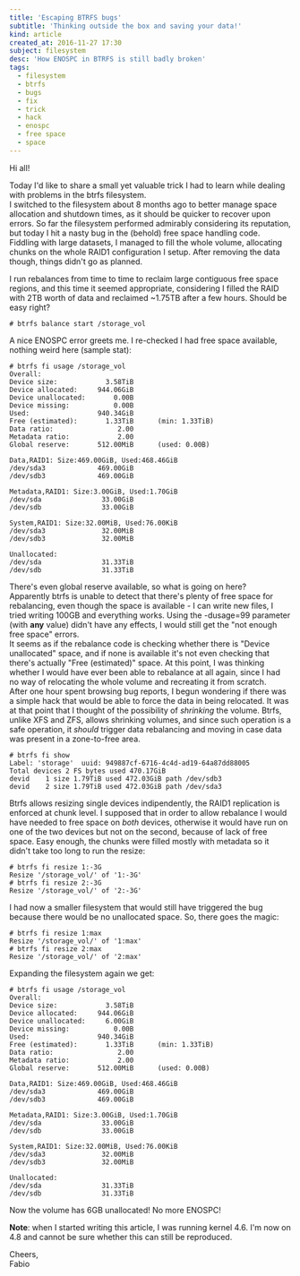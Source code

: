 ```yaml
---
title: 'Escaping BTRFS bugs'
subtitle: 'Thinking outside the box and saving your data!'
kind: article
created_at: 2016-11-27 17:30
subject: filesystem
desc: 'How ENOSPC in BTRFS is still badly broken'
tags:
  - filesystem
  - btrfs
  - bugs
  - fix
  - trick
  - hack
  - enospc
  - free space
  - space
---
```

Hi all!

Today I'd like to share a small yet valuable trick I had to learn while dealing with problems in the btrfs filesystem.  
I switched to the filesystem about 8 months ago to better manage space allocation and shutdown times, as it should be quicker to recover upon errors. So far the filesystem performed admirably considering its reputation, but today I hit a nasty bug in the (behold) free space handling code.  
Fiddling with large datasets, I managed to fill the whole volume, allocating chunks on the whole RAID1 configuration I setup. After removing the data though, things didn't go as planned.
<!--MORE-->
I run rebalances from time to time to reclaim large contiguous free space regions, and this time it seemed appropriate, considering I filled the RAID with 2TB worth of data and reclaimed ~1.75TB after a few hours. Should be easy right?

    # btrfs balance start /storage_vol

A nice ENOSPC error greets me. I re-checked I had free space available, nothing weird here (sample stat):

    # btrfs fi usage /storage_vol
    Overall:
    Device size:            3.58TiB
    Device allocated:     944.06GiB
    Device unallocated:       0.00B
    Device missing:           0.00B
    Used:                 940.34GiB
    Free (estimated):       1.33TiB      (min: 1.33TiB)
    Data ratio:                2.00
    Metadata ratio:            2.00
    Global reserve:       512.00MiB      (used: 0.00B)
    
    Data,RAID1: Size:469.00GiB, Used:468.46GiB
    /dev/sda3             469.00GiB
    /dev/sdb3             469.00GiB
    
    Metadata,RAID1: Size:3.00GiB, Used:1.70GiB
    /dev/sda               33.00GiB
    /dev/sdb               33.00GiB
    
    System,RAID1: Size:32.00MiB, Used:76.00KiB
    /dev/sda3              32.00MiB
    /dev/sdb3              32.00MiB
    
    Unallocated:
    /dev/sda               31.33TiB
    /dev/sdb               31.33TiB

There's even global reserve available, so what is going on here?  
Apparently btrfs is unable to detect that there's plenty of free space for rebalancing, even though the space is available - I can write new files, I tried writing 100GB and everything works. Using the -dusage=99 parameter (with **any** value) didn't have any effects, I would still get the "not enough free space" errors.  
It seems as if the rebalance code is checking whether there is "Device unallocated" space, and if none is available it's not even checking that there's actually "Free (estimated)" space. At this point, I was thinking whether I would have ever been able to rebalance at all again, since I had no way of relocating the whole volume and recreating it from scratch.  
After one hour spent browsing bug reports, I begun wondering if there was a simple hack that would be able to force the data in being relocated. It was at that point that I thought of the possibility of *shrinking* the volume. Btrfs, unlike XFS and ZFS, allows shrinking volumes, and since such operation is a safe operation, it *should* trigger data rebalancing and moving in case data was present in a zone-to-free area.

    # btrfs fi show
    Label: 'storage'  uuid: 949887cf-6716-4c4d-ad19-64a87dd88005
    Total devices 2 FS bytes used 470.17GiB
    devid    1 size 1.79TiB used 472.03GiB path /dev/sdb3
    devid    2 size 1.79TiB used 472.03GiB path /dev/sda3

Btrfs allows resizing single devices indipendently, the RAID1 replication is enforced at chunk level. I supposed that in order to allow rebalance I would have needed to free space on *both* devices, otherwise it would have run on one of the two devices but not on the second, because of lack of free space. Easy enough, the chunks were filled mostly with metadata so it didn't take too long to run the resize:

    # btrfs fi resize 1:-3G
    Resize '/storage_vol/' of '1:-3G'
    # btrfs fi resize 2:-3G
    Resize '/storage_vol/' of '2:-3G'

I had now a smaller filesystem that would still have triggered the bug because there would be no unallocated space. So, there goes the magic:

    # btrfs fi resize 1:max
    Resize '/storage_vol/' of '1:max'
    # btrfs fi resize 2:max
    Resize '/storage_vol/' of '2:max'

Expanding the filesystem again we get:

    # btrfs fi usage /storage_vol
    Overall:    
    Device size:            3.58TiB
    Device allocated:     944.06GiB
    Device unallocated:     6.00GiB
    Device missing:           0.00B
    Used:                 940.34GiB
    Free (estimated):       1.33TiB      (min: 1.33TiB)
    Data ratio:                2.00
    Metadata ratio:            2.00
    Global reserve:       512.00MiB      (used: 0.00B)
  
    Data,RAID1: Size:469.00GiB, Used:468.46GiB
    /dev/sda3             469.00GiB
    /dev/sdb3             469.00GiB
  
    Metadata,RAID1: Size:3.00GiB, Used:1.70GiB
    /dev/sda               33.00GiB
    /dev/sdb               33.00GiB
  
    System,RAID1: Size:32.00MiB, Used:76.00KiB
    /dev/sda3              32.00MiB
    /dev/sdb3              32.00MiB
  
    Unallocated:
    /dev/sda               31.33TiB
    /dev/sdb               31.33TiB

Now the volume has 6GB unallocated! No more ENOSPC!

**Note**: when I started writing this article, I was running kernel 4.6. I'm now on 4.8 and cannot be sure whether this can still be reproduced.



Cheers,  
Fabio
